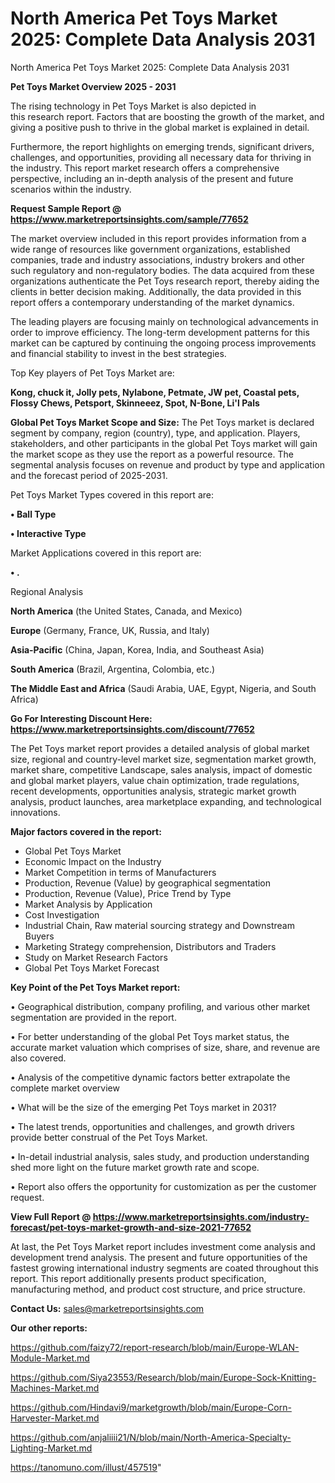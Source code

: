 # North America Pet Toys Market 2025: Complete Data Analysis 2031
North America Pet Toys Market 2025: Complete Data Analysis 2031

<Strong> Pet Toys Market Overview 2025 - 2031</strong>

The rising technology in Pet Toys Market is also depicted in this research report. Factors that are boosting the growth of the market, and giving a positive push to thrive in the global market is explained in detail.

Furthermore, the report highlights on emerging trends, significant drivers, challenges, and opportunities, providing all necessary data for thriving in the industry. This report market research offers a comprehensive perspective, including an in-depth analysis of the present and future scenarios within the industry.

<strong>Request Sample Report @ <a href=https://www.marketreportsinsights.com/sample/77652>https://www.marketreportsinsights.com/sample/77652</a></strong>

The market overview included in this report provides information from a wide range of resources like government organizations, established companies, trade and industry associations, industry brokers and other such regulatory and non-regulatory bodies. The data acquired from these organizations authenticate the Pet Toys research report, thereby aiding the clients in better decision making. Additionally, the data provided in this report offers a contemporary understanding of the market dynamics.

The leading players are focusing mainly on technological advancements in order to improve efficiency. The long-term development patterns for this market can be captured by continuing the ongoing process improvements and financial stability to invest in the best strategies.

Top Key players of Pet Toys Market are:

<strong>Kong, chuck it, Jolly pets, Nylabone, Petmate, JW pet, Coastal pets, Flossy Chews, Petsport, Skinneeez, Spot, N-Bone, Li&#39;l Pals</strong>

<strong><b>Global Pet Toys Market Scope and Size:</b></strong>
The Pet Toys market is declared segment by company, region (country), type, and application. Players, stakeholders, and other participants in the global Pet Toys market will gain the market scope as they use the report as a powerful resource. The segmental analysis focuses on revenue and product by type and application and the forecast period of 2025-2031.

Pet Toys Market Types covered in this report are:

<strong>• Ball Type

• Interactive Type</strong>

Market Applications covered in this report are:

<strong>• .</strong> 

Regional Analysis

<strong>North America</strong> (the United States, Canada, and Mexico)

<strong>Europe</strong> (Germany, France, UK, Russia, and Italy)

<strong>Asia-Pacific</strong> (China, Japan, Korea, India, and Southeast Asia)

<strong>South America</strong> (Brazil, Argentina, Colombia, etc.)

<strong>The Middle East and Africa</strong> (Saudi Arabia, UAE, Egypt, Nigeria, and South Africa)

<strong>Go For Interesting Discount Here: <a href=https://www.marketreportsinsights.com/discount/77652>https://www.marketreportsinsights.com/discount/77652</a></strong>

The Pet Toys market report provides a detailed analysis of global market size, regional and country-level market size, segmentation market growth, market share, competitive Landscape, sales analysis, impact of domestic and global market players, value chain optimization, trade regulations, recent developments, opportunities analysis, strategic market growth analysis, product launches, area marketplace expanding, and technological innovations.

<strong><b>Major factors covered in the report:</b></strong>
<ul>
  <li>Global Pet Toys Market </li>
  <li>Economic Impact on the Industry</li>
  <li>Market Competition in terms of Manufacturers</li>
  <li>Production, Revenue (Value) by geographical segmentation</li>
  <li>Production, Revenue (Value), Price Trend by Type</li>
  <li>Market Analysis by Application</li>
  <li>Cost Investigation</li>
  <li>Industrial Chain, Raw material sourcing strategy and Downstream Buyers</li>
  <li>Marketing Strategy comprehension, Distributors and Traders</li>
  <li>Study on Market Research Factors</li>
  <li>Global Pet Toys Market Forecast</li>
</ul>

<strong><b>Key Point of the Pet Toys Market report:</b></strong>

• Geographical distribution, company profiling, and various other market segmentation are provided in the report.

• For better understanding of the global Pet Toys market status, the accurate market valuation which comprises of size, share, and revenue are also covered.

• Analysis of the competitive dynamic factors better extrapolate the complete market overview

• What will be the size of the emerging Pet Toys market in 2031?

• The latest trends, opportunities and challenges, and growth drivers provide better construal of the Pet Toys Market.

• In-detail industrial analysis, sales study, and production understanding shed more light on the future market growth rate and scope.

• Report also offers the opportunity for customization as per the customer request.

<strong><b>View Full Report @ <a href=https://www.marketreportsinsights.com/industry-forecast/pet-toys-market-growth-and-size-2021-77652>https://www.marketreportsinsights.com/industry-forecast/pet-toys-market-growth-and-size-2021-77652</a></b></strong>


At last, the Pet Toys Market report includes investment come analysis and development trend analysis. The present and future opportunities of the fastest growing international industry segments are coated throughout this report. This report additionally presents product specification, manufacturing method, and product cost structure, and price structure.

<strong>Contact Us:</strong>
sales@marketreportsinsights.com

<strong>Our other reports:</strong>

<a href=https://github.com/faizy72/report-research/blob/main/Europe-WLAN-Module-Market.md>https://github.com/faizy72/report-research/blob/main/Europe-WLAN-Module-Market.md</a>

<a href=https://github.com/Siya23553/Research/blob/main/Europe-Sock-Knitting-Machines-Market.md>https://github.com/Siya23553/Research/blob/main/Europe-Sock-Knitting-Machines-Market.md</a>

<a href=https://github.com/Hindavi9/marketgrowth/blob/main/Europe-Corn-Harvester-Market.md>https://github.com/Hindavi9/marketgrowth/blob/main/Europe-Corn-Harvester-Market.md</a>

<a href=https://github.com/anjaliiii21/N/blob/main/North-America-Specialty-Lighting-Market.md>https://github.com/anjaliiii21/N/blob/main/North-America-Specialty-Lighting-Market.md</a>

<a href=https://tanomuno.com/illust/457519>https://tanomuno.com/illust/457519</a>"
